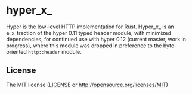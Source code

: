 # hyper_x_

Hyper is the low-level HTTP implementation for Rust. Hyper_x_ is an
e_x_traction of the hyper 0.11 typed header module, with minimized
dependencies, for continued use with hyper 0.12 (current master, work
in progress), where this module was dropped in preference to the
byte-oriented `http::header` module.

## License

The MIT license ([LICENSE](LICENSE) or http://opensource.org/licenses/MIT)
